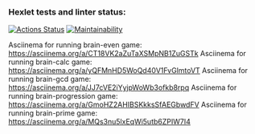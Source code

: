 ### Hexlet tests and linter status:
[![Actions Status](https://github.com/RainZerg/frontend-project-44/actions/workflows/hexlet-check.yml/badge.svg)](https://github.com/RainZerg/frontend-project-44/actions)
[![Maintainability](https://api.codeclimate.com/v1/badges/674c7f2dc7ff2bc1fc19/maintainability)](https://codeclimate.com/github/RainZerg/frontend-project-44/maintainability)

Asciinema for running brain-even game: https://asciinema.org/a/CT18VK2aZuTaXSMpNB1ZuGSTk
Asciinema for running brain-calc game: https://asciinema.org/a/yQFMnHD5WoQd40V1FvGlmtoVT
Asciinema for running brain-gcd game: https://asciinema.org/a/JJ7cVE2iYyjpWoWb3ofkb8rpq
Asciinema for running brain-progression game: https://asciinema.org/a/GmoHZ2AHIBSKkksSfAEGbwdFV
Asciinema for running brain-prime game: https://asciinema.org/a/MQs3nu5lxEqWi5utb6ZPIW7I4